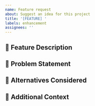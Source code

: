 ```yaml
---
name: Feature request
about: Suggest an idea for this project
title: '[FEATURE] '
labels: enhancement
assignees: ''
---
```


## 🚀 Feature Description

<!-- A clear and concise description of what you want to happen -->

## 🤔 Problem Statement

<!-- Describe the problem this feature would solve -->

## 🔄 Alternatives Considered

<!-- Describe any alternative solutions or features you've considered -->

## 📝 Additional Context

<!-- Add any other context, screenshots, or examples about the feature request here -->